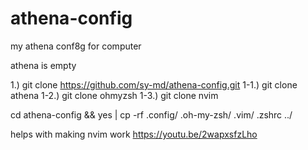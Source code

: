 # athena-config
my athena conf8g for computer


athena is empty



1.) git clone https://github.com/sy-md/athena-config.git
  1-1.) git clone athena <DST> 
  1-2.) git clone ohmyzsh <DST>
  1-3.) git clone nvim <DST>




cd athena-config && yes | cp -rf .config/ .oh-my-zsh/ .vim/ .zshrc ../
  
  
  
  helps with making nvim work https://youtu.be/2wapxsfzLho
